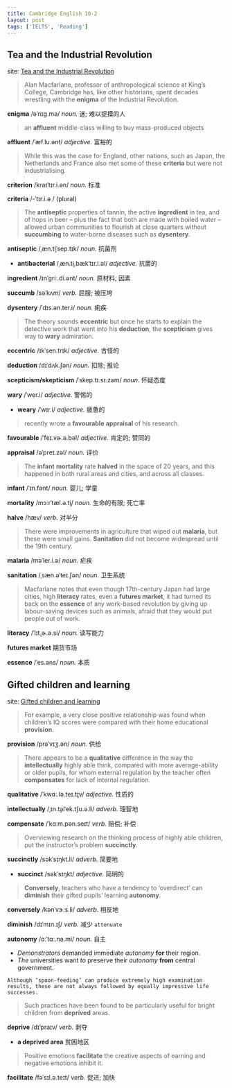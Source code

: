 ```yaml
---
title: Cambridge English 10-2
layout: post
tags: ['IELTS', 'Reading']
---
```


## Tea and the Industrial Revolution

site: [Tea and the Industrial Revolution](https://mini-ielts.com/428/reading/tea-and-the-industrial-revolution)

> Alan Macfarlane, professor of anthropological science at King’s College, Cambridge has, like other historians, spent decades wrestling with the **enigma** of the Industrial Revolution.

**enigma** /əˈnɪɡ.mə/ *noun.* 迷; 难以捉摸的人

> an **affluent** middle-class willing to buy mass-produced objects

**affluent** /ˈæf.lu.ənt/ *adjective.* 富裕的

> While this was the case for England, other nations, such as Japan, the Netherlands and France also met some of these **criteria** but were not industrialising.

**criterion**  /kraɪˈtɪr.i.ən/ *noun.* 标准 

**criteria** /-ˈtɪr.i.ə / (plural)

> The **antiseptic** properties of tannin, the active **ingredient** in tea, and of hops in beer – plus the fact that both are made with boiled water – allowed urban communities to flourish at close quarters without **succumbing** to water-borne diseases such as **dysentery**.

**antiseptic** /ˌæn.t̬iˈsep.tɪk/ *noun.* 抗菌剂

- **antibacterial** /ˌæn.t̬i.bækˈtɪr.i.əl/ *adjective.* 抗菌的

**ingredient** /ɪnˈɡriː.di.ənt/ *noun.* 原材料; 因素

**succumb** /səˈkʌm/ *verb.* 屈服; 被压垮

**dysentery** /ˈdɪs.ən.ter.i/ *noun.* 痢疾

> The theory sounds **eccentric** but once he starts to explain the detective work that went into his **deduction**, the **scepticism** gives way to **wary** admiration.

**eccentric** /ɪkˈsen.trɪk/ *adjective.* 古怪的

**deduction** /dɪˈdʌk.ʃən/ *noun.* 扣除; 推论

**scepticism/skepticism** /ˈskep.tɪ.sɪ.zəm/ *noun.* 怀疑态度

**wary** /ˈwer.i/ *adjective.* 警惕的

- **weary** /ˈwɪr.i/ *adjective.* 疲惫的

> recently wrote a **favourable** **appraisal** of his research.

**favourable** /ˈfeɪ.vɚ.ə.bəl/ *adjective.* 肯定的; 赞同的

**appraisal** /əˈpreɪ.zəl/ *noun.* 评价

> The **infant** **mortality** rate **halved** in the space of 20 years, and this happened in both rural areas and cities, and across all classes.

**infant** /ˈɪn.fənt/ *noun.* 婴儿; 学童

**mortality** /mɔːrˈtæl.ə.t̬i/ *noun.* 生命的有限; 死亡率

**halve** /hæv/ *verb.* 对半分

> There were improvements in agriculture that wiped out **malaria**, but these were small gains. **Sanitation** did not become widespread until the 19th century.

**malaria** /məˈler.i.ə/ *noun.* 疟疾

**sanitation** /ˌsæn.əˈteɪ.ʃən/ *noun.* 卫生系统

> Macfarlane notes that even though 17th-century Japan had large cities, high **literacy** rates, even a **futures market**, it had turned its back on the **essence** of any work-based revolution by giving up labour-saving devices such as animals, afraid that they would put people out of work.

**literacy** /ˈlɪt̬.ɚ.ə.si/ *noun.* 读写能力

**futures market** 期货市场

**essence** /ˈes.əns/ *noun.* 本质

## Gifted children and learning

site: [Gifted children and learning](https://mini-ielts.com/429/reading/gifted-children-and-learning-)

> For example, a very close positive relationship was found when children’s IQ scores were compared with their home educational **provision**.

**provision** /prəˈvɪʒ.ən/ *noun.* 供给

> There appears to be a **qualitative** difference in the way the **intellectually** highly able think, compared with more average-ability or older pupils, for whom external regulation by the teacher often **compensates** for lack of internal regulation.

**qualitative** /ˈkwɑː.lə.teɪ.t̬ɪv/ *adjective.* 性质的

**intellectually** /ˌɪn.t̬əlˈek.tʃu.ə.li/ *adverb.* 理智地

**compensate** /ˈkɑːm.pən.seɪt/ *verb.* 赔偿; 补偿

> Overviewing research on the thinking process of highly able
> children, put the instructor’s problem **succinctly**.

**succinctly** /səkˈsɪŋkt.li/ *adverb.* 简要地

- **succinct** /səkˈsɪŋkt/ *adjective.* 简明的

> **Conversely**, teachers who have a tendency to ‘overdirect’ can **diminish** their gifted pupils’ learning **autonomy**.

**conversely** /kənˈvɝːs.li/ *adverb.* 相反地

**diminish** /dɪˈmɪn.ɪʃ/ *verb.* 减少 `attenuate` 

**autonomy** /ɑːˈtɑː.nə.mi/ *noun.* 自主

- *Demonstrators* demanded immediate *autonomy* **for** their region.
- *The* universities want *to* preserve their *autonomy* **from** central government.

```
Although ‘spoon-feeding’ can produce extremely high examination results, these are not always followed by equally impressive life successes.
```

> Such practices have been found to be particularly useful for bright children from **deprived** areas.

**deprive** /dɪˈpraɪv/ *verb.* 剥夺

- **a deprived area** 贫困地区

> Positive emotions **facilitate** the creative aspects of earning and negative emotions inhibit it.

**facilitate** /fəˈsɪl.ə.teɪt/ *verb.* 促进; 加快
